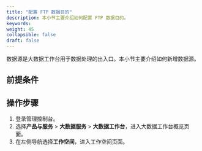 ```yaml
---
title: "配置 FTP 数据目的"
description: 本小节主要介绍如何配置 FTP 数据目的。 
keywords: 
weight: 45
collapsible: false
draft: false
---
```


数据源是大数据工作台用于数据处理的出入口。本小节主要介绍如何新增数据源。

## 前提条件



## 操作步骤

1. 登录管理控制台。
2. 选择**产品与服务** > **大数据服务** > **大数据工作台**，进入大数据工作台概览页面。
3. 在左侧导航选择**工作空间**，进入工作空间页面。
